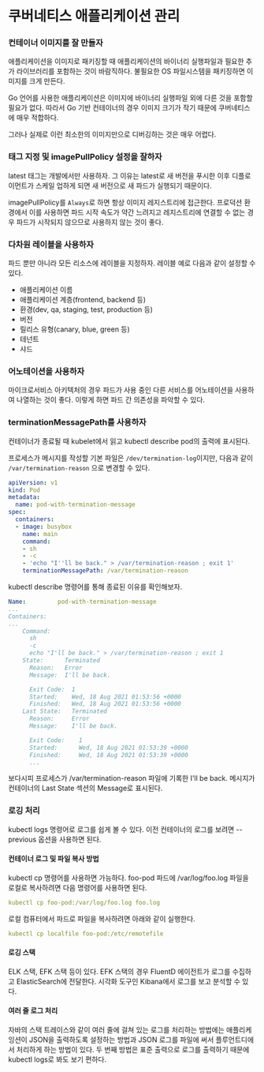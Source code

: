 # 쿠버네티스 애플리케이션 관리

### 컨테이너 이미지를 잘 만들자

애플리케이션을 이미지로 패키징할 때 애플리케이션의 바이너리 실행파일과 필요한 추가 라이브러리를 포함하는 것이 바람직하다. 불필요한 OS 파일시스템을 패키징하면 이미지를 크게 만든다.

Go 언어를 사용한 애플리케이션은 이미지에 바이너리 실행파일 외에 다른 것을 포함할 필요가 없다. 따라서 Go 기반 컨테이너의 경우 이미지 크기가 작기 때문에 쿠버네티스에 매우 적합하다.

 그러나 실제로 이런 최소한의 이미지만으로 디버깅하는 것은 매우 어렵다.

### 태그 지정 및 imagePullPolicy 설정을 잘하자

latest 태그는 개발에서만 사용하자. 그 이유는 latest로 새 버전을 푸시한 이후 디플로이먼트가 스케일 업하게 되면 새 버전으로 새 파드가 실행되기 때문이다.

imagePullPolicy를 `Always`로 하면 항상 이미지 레지스트리에 접근한다. 프로덕션 환경에서 이를 사용하면 파드 시작 속도가 약간 느려지고 레지스트리에 연결할 수 없는 경우 파드가 시작되지 않으므로 사용하지 않는 것이 좋다.

### 다차원 레이블을 사용하자

파드 뿐만 아니라 모든 리소스에 레이블을 지정하자. 레이블 예로 다음과 같이 설정할 수 있다.

* 애플리케이션 이름
* 애플리케이션 계층\(frontend, backend 등\)
* 환경\(dev, qa, staging, test, production 등\)
* 버전
* 릴리스 유형\(canary, blue, green 등\)
* 테넌트
* 샤드

### 어노테이션을 사용하자

마이크로서비스 아키텍처의 경우 파드가 사용 중인 다른 서비스를 어노테이션을 사용하여 나열하는 것이 좋다. 이렇게 하면 파드 간 의존성을 파악할 수 있다.

### terminationMessagePath를 사용하자

컨테이너가 종료될 때 kubelet에서 읽고 kubectl describe pod의 출력에 표시된다.

프로세스가 메시지를 작성할 기본 파일은 `/dev/termination-log`이지만, 다음과 같이 `/var/termination-reason` 으로 변경할 수 있다.

```yaml
apiVersion: v1
kind: Pod
metadata:
  name: pod-with-termination-message
spec:
  containers:
  - image: busybox
    name: main
    command:
    - sh
    - -c
    - 'echo "I''ll be back." > /var/termination-reason ; exit 1'
    terminationMessagePath: /var/termination-reason
```

kubectl describe 명령어를 통해 종료된 이유를 확인해보자.

```yaml
Name:         pod-with-termination-message
...
Containers:
...
    Command:
      sh
      -c
      echo "I'll be back." > /var/termination-reason ; exit 1
    State:      Terminated
      Reason:   Error
      Message:  I'll be back.

      Exit Code:  1
      Started:    Wed, 18 Aug 2021 01:53:56 +0000
      Finished:   Wed, 18 Aug 2021 01:53:56 +0000
    Last State:   Terminated
      Reason:     Error
      Message:    I'll be back.

      Exit Code:    1
      Started:      Wed, 18 Aug 2021 01:53:39 +0000
      Finished:     Wed, 18 Aug 2021 01:53:39 +0000
      ...
```

보다시피 프로세스가 /var/termination-reason 파일에 기록한 I'll be back. 메시지가 컨테이너의 Last State 섹션의 Message로 표시된다.

### 로깅 처리

kubectl logs 명령어로 로그를 쉽게 볼 수 있다. 이전 컨테이너의 로그를 보려면 --previous 옵션을 사용하면 된다.

#### 컨테이너 로그 및 파일 복사 방법

kubectl cp 명령어를 사용하면 가능하다. foo-pod 파드에 /var/log/foo.log 파일을 로컬로 복사하려면 다음 명령어를 사용하면 된다.

```yaml
kubectl cp foo-pod:/var/log/foo.log foo.log
```

로컬 컴퓨터에서 파드로 파일을 복사하려면 아래와 같이 실행한다.

```yaml
kubectl cp localfile foo-pod:/etc/remotefile
```

#### 로깅 스택

ELK 스택, EFK 스택 등이 있다. EFK 스택의 경우 FluentD 에이전트가 로그를 수집하고 ElasticSearch에 전달한다. 시각화 도구인 Kibana에서 로그를 보고 분석할 수 있다.

#### 여러 줄 로그 처리

자바의 스택 트레이스와 같이 여러 줄에 걸쳐 있는 로그를 처리하는 방법에는 애플리케잉션이 JSON을 출력하도록 설정하는 방법과 JSON 로그를 파일에 써서 플루언트디에서 처리하게 하는 방법이 있다. 두 번째 방법은 표준 출력으로 로그를 출력하기 때문에 kubectl logs로 봐도 보기 편하다.

